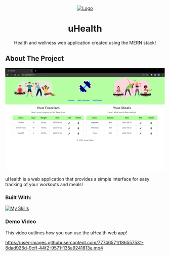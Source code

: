<br />
<div align="center">
  <a href="https://github.com/amarjilani/uhealth">
    <img src="exercise-frontend/public/dumbell.ico" alt="Logo" width="80" height="80">
  </a>

<h1 align="center">uHealth</h1>

Health and wellness web application created using the MERN stack!
</div>

## About The Project

<img src="demo/demo_s.png" alt="Screenshot" width="800">
<p>uHealth is a web application that provides a simple interface for easy tracking of your workouts and meals! 

### Built With:
[![My Skills](https://skills.thijs.gg/icons?i=nodejs,mongodb,react,express,javascript,html,css&theme=dark)](https://skills.thijs.gg)

### Demo Video 
  This video outlines how you can use the uHealth web app! 
  

https://user-images.githubusercontent.com/77746571/186557531-8dad926d-9cff-44f2-9571-135a9241813a.mp4

